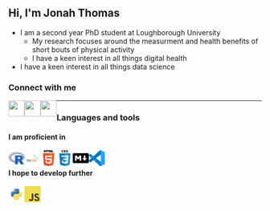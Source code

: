 ## Hi, I'm Jonah Thomas

- I am a second year PhD student at Loughborough University 
    - My research focuses around the measurment and health benefits of short bouts of physical activity 
    - I have a keen interest in all things digital health
- I have a keen interest in all things data science 


### Connect with me

[<img align="left" height="32" width="32" src="https://cdn.jsdelivr.net/npm/simple-icons@v5/icons/hugo.svg"/>][blog]
[<img align="left" height="32" width="32" src="https://cdn.jsdelivr.net/npm/simple-icons@v5/icons/twitter.svg"/>][twitter]
[<img align="left" height="32" width="32" src="https://cdn.jsdelivr.net/npm/simple-icons@v5/icons/linkedin.svg"/>][linkedin]

<hr/>

### Languages and tools

#### I am proficient in

<img align="left" height="32" width = "32" src="https://raw.githubusercontent.com/github/explore/80688e429a7d4ef2fca1e82350fe8e3517d3494d/topics/r/r.png"/>
<img align="left" height="32" width = "32" src="https://raw.githubusercontent.com/github/explore/80688e429a7d4ef2fca1e82350fe8e3517d3494d/topics/mysql/mysql.png"/>
<img align="left" height="32" width = "32" src="https://raw.githubusercontent.com/github/explore/80688e429a7d4ef2fca1e82350fe8e3517d3494d/topics/html/html.png"/>
<img align="left" height="32" width = "32" src="https://raw.githubusercontent.com/github/explore/80688e429a7d4ef2fca1e82350fe8e3517d3494d/topics/css/css.png"/>
<img align="left" height="32" width = "32" src="https://raw.githubusercontent.com/github/explore/80688e429a7d4ef2fca1e82350fe8e3517d3494d/topics/markdown/markdown.png"/>
<img align="left" height="32" width = "32" src="https://raw.githubusercontent.com/github/explore/80688e429a7d4ef2fca1e82350fe8e3517d3494d/topics/visual-studio-code/visual-studio-code.png"/>

<br/>

#### I hope to develop further

<img align="left" height="32" width = "32" src="https://raw.githubusercontent.com/github/explore/80688e429a7d4ef2fca1e82350fe8e3517d3494d/topics/python/python.png"/>
<img align="left" height="32" width = "32" src="https://raw.githubusercontent.com/github/explore/80688e429a7d4ef2fca1e82350fe8e3517d3494d/topics/javascript/javascript.png">

[blog]: https://jonahthomas.netlify.app/
[twitter]: https://twitter.com/JonahTh0mas
[linkedin]: https://www.linkedin.com/in/jonah-thomas